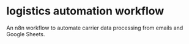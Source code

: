# logistics automation workflow
An n8n workflow to automate carrier data processing from emails and Google Sheets.
